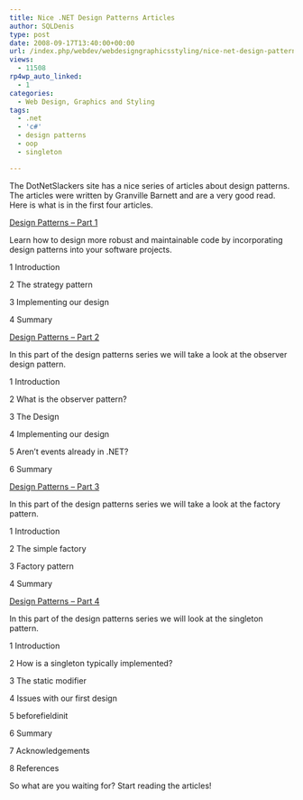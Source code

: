 ```yaml
---
title: Nice .NET Design Patterns Articles
author: SQLDenis
type: post
date: 2008-09-17T13:40:00+00:00
url: /index.php/webdev/webdesigngraphicsstyling/nice-net-design-patterns-articles/
views:
  - 11508
rp4wp_auto_linked:
  - 1
categories:
  - Web Design, Graphics and Styling
tags:
  - .net
  - 'c#'
  - design patterns
  - oop
  - singleton

---
```

The DotNetSlackers site has a nice series of articles about design patterns. The articles were written by Granville Barnett and are a very good read. Here is what is in the first four articles.

[Design Patterns – Part 1][1]
  
Learn how to design more robust and maintainable code by incorporating design patterns into your software projects.
  
1 Introduction
  
2 The strategy pattern
  
3 Implementing our design
  
4 Summary

[Design Patterns – Part 2][2]
  
In this part of the design patterns series we will take a look at the observer design pattern.
  
1 Introduction
  
2 What is the observer pattern?
  
3 The Design
  
4 Implementing our design
  
5 Aren’t events already in .NET?
  
6 Summary

[Design Patterns – Part 3][3]
  
In this part of the design patterns series we will take a look at the factory pattern.
  
1 Introduction
  
2 The simple factory
  
3 Factory pattern
  
4 Summary

[Design Patterns – Part 4][4]
  
In this part of the design patterns series we will look at the singleton pattern.
  
1 Introduction
  
2 How is a singleton typically implemented?
  
3 The static modifier
  
4 Issues with our first design
  
5 beforefieldinit
  
6 Summary
  
7 Acknowledgements
  
8 References

So what are you waiting for? Start reading the articles!

 [1]: http://dotnetslackers.com/articles/designpatterns/Design-Patterns-Part-1.aspx
 [2]: http://dotnetslackers.com/articles/designpatterns/Design-Patterns-Part-2.aspx
 [3]: http://dotnetslackers.com/articles/designpatterns/Design-Patterns-Part-3.aspx
 [4]: http://dotnetslackers.com/articles/designpatterns/Design-Patterns-Part-4.aspx